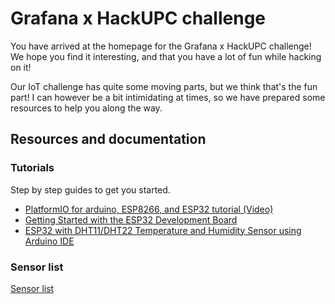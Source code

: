 # Grafana x HackUPC challenge

You have arrived at the homepage for the Grafana x HackUPC challenge! We hope you find it interesting, and that you have a lot of fun while hacking on it!

Our IoT challenge has quite some moving parts, but we think that's the fun part! I can however be a bit intimidating at times, so we have prepared some resources to help you along the way.

## Resources and documentation

### Tutorials

Step by step guides to get you started.

- [PlatformIO for arduino, ESP8266, and ESP32 tutorial (Video)](https://www.youtube.com/watch?v=0poh_2rBq7E)
- [Getting Started with the ESP32 Development Board](https://randomnerdtutorials.com/getting-started-with-esp32/)
- [ESP32 with DHT11/DHT22 Temperature and Humidity Sensor using Arduino IDE](https://randomnerdtutorials.com/esp32-dht11-dht22-temperature-humidity-sensor-arduino-ide/)

### Sensor list

[Sensor list](SENSORS.md)
